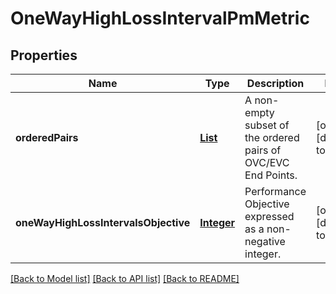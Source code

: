 # OneWayHighLossIntervalPmMetric
## Properties

Name | Type | Description | Notes
------------ | ------------- | ------------- | -------------
**orderedPairs** | [**List**](OrderedPair.md) | A non-empty subset of the ordered pairs of OVC/EVC End Points. | [optional] [default to null]
**oneWayHighLossIntervalsObjective** | [**Integer**](integer.md) | Performance Objective expressed as a non-negative integer. | [optional] [default to null]

[[Back to Model list]](../README.md#documentation-for-models) [[Back to API list]](../README.md#documentation-for-api-endpoints) [[Back to README]](../README.md)

